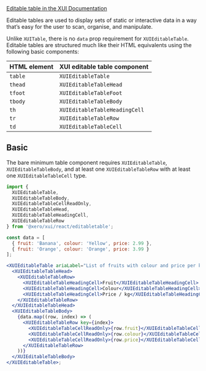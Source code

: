 <div class="xui-margin-vertical">
  <a href="../section-components-displayingdata-editabletable.html" isDocLink>Editable table in the XUI Documentation</a>
</div>

Editable tables are used to display sets of static or interactive data in a way that’s easy for the user to scan, organise, and manipulate.

Unlike `XUITable`, there is no `data` prop requirement for `XUIEditableTable`. Editable tables are structured much like their HTML equivalents using the following basic components:

| HTML element | XUI editable table component  |
| ------------ | ----------------------------- |
| `table`      | `XUIEditableTable`            |
| `thead`      | `XUIEditableTableHead`        |
| `tfoot`      | `XUIEditableTableFoot`        |
| `tbody`      | `XUIEditableTableBody`        |
| `th`         | `XUIEditableTableHeadingCell` |
| `tr`         | `XUIEditableTableRow`         |
| `td`         | `XUIEditableTableCell`        |

## Basic

The bare minimum table component requires `XUIEditableTable`, `XUIEditableTableBody`, and at least one `XUIEditableTableRow` with at least one `XUIEditableTableCell` type.

```jsx harmony
import {
  XUIEditableTable,
  XUIEditableTableBody,
  XUIEditableTableCellReadOnly,
  XUIEditableTableHead,
  XUIEditableTableHeadingCell,
  XUIEditableTableRow
} from '@xero/xui/react/editabletable';

const data = [
  { fruit: 'Banana', colour: 'Yellow', price: 2.99 },
  { fruit: 'Orange', colour: 'Orange', price: 3.99 }
];

<XUIEditableTable ariaLabel="List of fruits with colour and price per kg">
  <XUIEditableTableHead>
    <XUIEditableTableRow>
      <XUIEditableTableHeadingCell>Fruit</XUIEditableTableHeadingCell>
      <XUIEditableTableHeadingCell>Colour</XUIEditableTableHeadingCell>
      <XUIEditableTableHeadingCell>Price / kg</XUIEditableTableHeadingCell>
    </XUIEditableTableRow>
  </XUIEditableTableHead>
  <XUIEditableTableBody>
    {data.map((row, index) => (
      <XUIEditableTableRow key={index}>
        <XUIEditableTableCellReadOnly>{row.fruit}</XUIEditableTableCellReadOnly>
        <XUIEditableTableCellReadOnly>{row.colour}</XUIEditableTableCellReadOnly>
        <XUIEditableTableCellReadOnly>{row.price}</XUIEditableTableCellReadOnly>
      </XUIEditableTableRow>
    ))}
  </XUIEditableTableBody>
</XUIEditableTable>;
```
